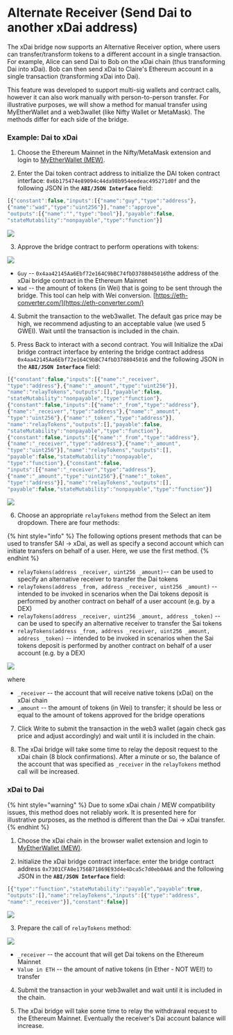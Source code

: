 # Alternate Receiver \(Send Dai to another xDai address\)

The xDai bridge now supports an Alternative Receiver option, where users can transfer/transform tokens to a different account in a single transaction. For example, Alice can send Dai to Bob on the xDai chain \(thus transforming Dai into xDai\). Bob can then send xDai to Claire's Ethereum account in a single transaction \(transforming xDai into Dai\).

This feature was developed to support multi-sig wallets and contract calls, however it can also work manually with person-to-person transfer. For illustrative purposes, we will show a method for manual transfer using MyEtherWallet and a web3wallet \(like Nifty Wallet or MetaMask\). The methods differ for each side of the bridge.

### Example: Dai to xDai

1. Choose the Ethereum Mainnet in the Nifty/MetaMask extension and login to [MyEtherWallet \(MEW\)](https://www.myetherwallet.com/access-my-wallet).

2. Enter the Dai token contract address to initialize the DAI token contract interface:  `0x6b175474e89094c44da98b954eedeac495271d0f` and the following JSON in the **`ABI/JSON Interface`** field: 

```javascript
[{"constant":false,"inputs":[{"name":"guy","type":"address"},
{"name":"wad","type":"uint256"}],"name":"approve",
"outputs":[{"name":"","type":"bool"}],"payable":false,
"stateMutability":"nonpayable","type":"function"}]
```

![](../../.gitbook/assets/contract_1.png)

3. Approve the bridge contract to perform operations with tokens:

![](../../.gitbook/assets/contract_2.png)

* `Guy` -- `0x4aa42145Aa6Ebf72e164C9bBC74fbD3788045016`the address of the xDai bridge contract in the Ethereum Mainnet
* `Wad` -- the amount of tokens \(in Wei\) that is going to be sent through the bridge. This tool can help with Wei conversion. [https://eth-converter.com/](https://eth-converter.com/)

4. Submit the transaction to the web3wallet. The default gas price may be high, we recommend adjusting to an acceptable value \(we used 5 GWEI\). Wait until the transaction is included in the chain.

5. Press Back to interact with a second contract. You will Initialize the xDai bridge contract interface by entering the bridge contract address `0x4aa42145Aa6Ebf72e164C9bBC74fbD3788045016` and the following JSON in the **`ABI/JSON Interface`** field:

```javascript
[{"constant":false,"inputs":[{"name":"_receiver",
"type":"address"},{"name":"_amount","type":"uint256"}],
"name":"relayTokens","outputs":[],"payable":false,
"stateMutability":"nonpayable","type":"function"},
{"constant":false,"inputs":[{"name":"_from","type":"address"},
{"name":"_receiver","type":"address"},{"name":"_amount",
"type":"uint256"},{"name":"_token","type":"address"}],
"name":"relayTokens","outputs":[],"payable":false,
"stateMutability":"nonpayable","type":"function"},
{"constant":false,"inputs":[{"name":"_from","type":"address"},
{"name":"_receiver","type":"address"},{"name":"_amount",
"type":"uint256"}],"name":"relayTokens","outputs":[],
"payable":false,"stateMutability":"nonpayable",
"type":"function"},{"constant":false,
"inputs":[{"name":"_receiver","type":"address"},
{"name":"_amount","type":"uint256"},{"name":"_token",
"type":"address"}],"name":"relayTokens","outputs":[],
"payable":false,"stateMutability":"nonpayable","type":"function"}]
```

![](../../.gitbook/assets/contract3.png)

6. Choose an appropriate `relayTokens` method from the Select an item dropdown. There are four methods:

{% hint style="info" %}
The following options present methods that can be used to transfer SAI -&gt; xDai, as well as specify a second account which can initiate transfers on behalf of a user. Here, we use the first method.
{% endhint %}

* `relayTokens(address _receiver, uint256 _amount)`-- can be used to specify an alternative receiver to transfer the Dai tokens 
* `relayTokens(address _from, address _receiver, uint256 _amount)` -- intended to be invoked in scenarios when the Dai tokens deposit is performed by another contract on behalf of a user account \(e.g. by a DEX\)
* `relayTokens(address _receiver, uint256 _amount, address _token)` -- can be used to specify an alternative receiver to transfer the Sai tokens
* `relayTokens(address _from, address _receiver, uint256 _amount, address _token)` -- intended to be invoked in scenarios when the Sai tokens deposit is performed by another contract on behalf of a user account \(e.g. by a DEX\)

![](../../.gitbook/assets/contracts4.png)

where

* `_receiver` -- the account that will receive native tokens \(xDai\) on the xDai chain
* `_amount` -- the amount of tokens \(in Wei\) to transfer; it should be less or equal to the amount of tokens approved for the bridge operations

7. Click Write to submit the transaction in the web3 wallet \(again check gas price and adjust accordingly\) and wait until it is included in the chain.

8. The xDai bridge will take some time to relay the deposit request to the xDai chain \(8 block confirmations\). After a minute or so,  the balance of the account that was specified as `_receiver` in the `relayTokens` method call will be increased. 

### xDai to Dai

{% hint style="warning" %}
Due to some xDai chain / MEW compatibility issues, this method does not reliably work. It is presented here for illustrative purposes, as the method is different than the Dai -&gt; xDai transfer.
{% endhint %}

1. Choose the xDai chain in the browser wallet extension and login to [MyEtherWallet \(MEW\)](https://www.myetherwallet.com/access-my-wallet). 

2. Initialize the xDai bridge contract interface: enter the bridge contract address `0x7301CFA0e1756B71869E93d4e4Dca5c7d0eb0AA6` and the following JSON in the **`ABI/JSON Interface`** field:

```javascript
[{"type":"function","stateMutability":"payable","payable":true,
"outputs":[],"name":"relayTokens","inputs":[{"type":"address",
"name":"_receiver"}],"constant":false}]
```

![](../../.gitbook/assets/contract-a.png)

3. Prepare the call of `relayTokens` method:

![](../../.gitbook/assets/contractb.png)

* `_receiver` -- the account that will get Dai tokens on the Ethereum Mainnet
* `Value in ETH` -- the amount of native tokens \(in Ether - NOT WEI!\) to transfer

4. Submit the transaction in your web3wallet and wait until it is included in the chain.

5. The xDai bridge will take some time to relay the withdrawal request to the Ethereum Mainnet. Eventually the receiver's Dai account balance will increase. 

